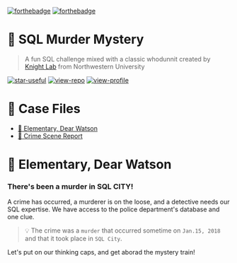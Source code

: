 [![forthebadge](https://forthebadge.com/images/badges/made-with-markdown.svg)](https://forthebadge.com) [![forthebadge](https://forthebadge.com/images/badges/as-seen-on-tv.svg)](https://forthebadge.com) 

# 🚨 SQL Murder Mystery

> A fun SQL challenge mixed with a classic whodunnit created by [Knight Lab](https://mystery.knightlab.com) from Northwestern University

[![star-useful](https://img.shields.io/badge/🌟-If%20useful-red.svg)](https://shields.io) 
[![view-repo](https://img.shields.io/badge/View-Repo-blueviolet)](https://github.com/iaks23?tab=repositories)
[![view-profile](https://img.shields.io/badge/Go%20To-Profile-orange)](https://github.com/iaks23) 

# 📁 Case Files
* [🔎 Elementary, Dear Watson](#preface)
* [📝 Crime Scene Report](#report)




# 🔎 Elementary, Dear Watson <a name='preface'></a>

### There's been a murder in SQL CITY! 

A crime has occurred, a murderer is on the loose, and a detective needs our SQL expertise. We have access to the police department's database and one clue.

> 💡 The crime was a `murder` that occurred sometime on `Jan.15, 2018` and that it took place in `SQL City`.

Let's put on our thinking caps, and get aborad the mystery train!

